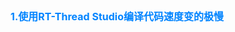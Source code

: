 
<style>
.red {
  color: #ff0000;
}
.green {
  color:rgb(10, 162, 10);
}
.blue {
  color:rgb(17, 0, 255);
}

.wathet {
  color:rgb(0, 132, 255);
}
</style>


## <span class="wathet"><font size=3>1.使用RT-Thread Studio编译代码速度变的极慢</font></span>


